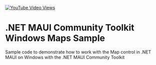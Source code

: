 [![YouTube Video Views](https://img.shields.io/youtube/views/G3fIVJGabUQ?style=social)](https://www.youtube.com/watch?v=G3fIVJGabUQ&list=PLfbOp004UaYVgzmTBNVI0ql2qF0LhSEU1&index=24)

# .NET MAUI Community Toolkit Windows Maps Sample
Sample code to demonstrate how to work with the Map control in .NET MAUI on Windows with the .NET MAUI Community Toolkit
